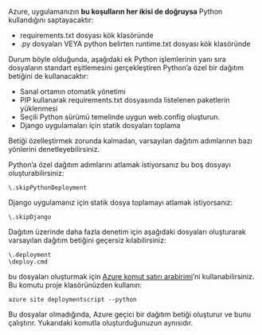 Azure, uygulamanızın **bu koşulların her ikisi de doğruysa** Python kullandığını saptayacaktır:

- requirements.txt dosyası kök klasöründe
- .py dosyaları VEYA python belirten runtime.txt dosyası kök klasöründe

Durum böyle olduğunda, aşağıdaki ek Python işlemlerinin yanı sıra dosyaların standart eşitlemesini gerçekleştiren Python’a özel bir dağıtım betiğini de kullanacaktır:

- Sanal ortamın otomatik yönetimi
- PIP kullanarak requirements.txt dosyasında listelenen paketlerin yüklenmesi
- Seçili Python sürümü temelinde uygun web.config oluşturun.
- Django uygulamaları için statik dosyaları toplama

Betiği özelleştirmek zorunda kalmadan, varsayılan dağıtım adımlarının bazı yönlerini denetleyebilirsiniz.

Python’a özel dağıtım adımlarını atlamak istiyorsanız bu boş dosyayı oluşturabilirsiniz:

    \.skipPythonDeployment

Django uygulamanız için statik dosya toplamayı atlamak istiyorsanız:

    \.skipDjango 

Dağıtım üzerinde daha fazla denetim için aşağıdaki dosyaları oluşturarak varsayılan dağıtım betiğini geçersiz kılabilirsiniz:

    \.deployment
    \deploy.cmd

bu dosyaları oluşturmak için [Azure komut satırı arabirimi][]’ni kullanabilirsiniz.  Bu komutu proje klasörünüzden kullanın:

    azure site deploymentscript --python

Bu dosyalar olmadığında, Azure geçici bir dağıtım betiği oluşturur ve bunu çalıştırır.  Yukarıdaki komutla oluşturduğunuzun aynısıdır.

[Azure komut satırı arabirimi]: http://azure.microsoft.com/downloads/



<!--HONumber=Jun16_HO2-->


